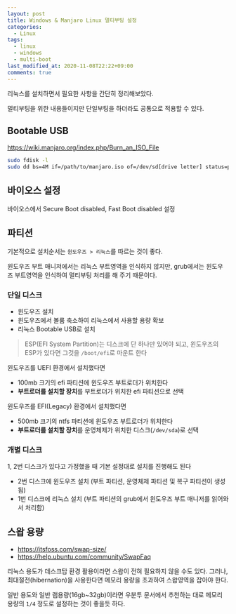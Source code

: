 ```yaml
---
layout: post
title: Windows & Manjaro Linux 멀티부팅 설정
categories:
  - Linux
tags:
  - linux
  - windows
  - multi-boot
last_modified_at: 2020-11-08T22:22+09:00
comments: true
---
```


리눅스를 설치하면서 필요한 사항을 간단히 정리해보았다.

멀티부팅을 위한 내용들이지만 단일부팅을 하더라도 공통으로 적용할 수 있다.

## Bootable USB

<https://wiki.manjaro.org/index.php/Burn_an_ISO_File>

```sh
sudo fdisk -l
sudo dd bs=4M if=/path/to/manjaro.iso of=/dev/sd[drive letter] status=progress oflag=sync
```

## 바이오스 설정

바이오스에서 Secure Boot disabled, Fast Boot disabled 설정

## 파티션

기본적으로 설치순서는 `윈도우즈 > 리눅스`를 따르는 것이 좋다.

윈도우즈 부트 매니저에서는 리눅스 부트영역을 인식하지 않지만,
grub에서는 윈도우즈 부트영역을 인식하여 멀티부팅 처리를 해 주기 때문이다.

### 단일 디스크

- 윈도우즈 설치
- 윈도우즈에서 볼륨 축소하여 리눅스에서 사용할 용량 확보
- 리눅스 Bootable USB로 설치

> ESP(EFI System Partition)는 디스크에 단 하나만 있어야 되고, 윈도우즈의 ESP가 있다면 그것을 `/boot/efi`로 마운트 한다

윈도우즈를 UEFI 환경에서 설치했다면

- 100mb 크기의 efi 파티션에 윈도우즈 부트로더가 위치한다
- **부트로더를 설치할 장치**를 부트로더가 위치한 efi 파티션으로 선택

윈도우즈를 EFI(Legacy) 환경에서 설치했다면

- 500mb 크기의 ntfs 파티션에 윈도우즈 부트로더가 위치한다
- **부트로더를 설치할 장치**를 운영체제가 위치한 디스크(`/dev/sda`)로 선택

### 개별 디스크

1, 2번 디스크가 있다고 가정했을 때 기본 설정대로 설치를 진행해도 된다

- 2번 디스크에 윈도우즈 설치 (부트 파티션, 운영체제 파티션 및 복구 파티션이 생성됨)
- 1번 디스크에 리눅스 설치 (부트 파티션의 grub에서 윈도우즈 부트 매니저를 읽어와서 처리함)

## 스왑 용량

- <https://itsfoss.com/swap-size/>
- <https://help.ubuntu.com/community/SwapFaq>

리눅스 용도가 데스크탑 환경 활용이라면 스왑이 전혀 필요하지 않을 수도 있다.
그러나, 최대절전(hibernation)을 사용한다면 메모리 용량을 초과하여 스왑영역을 잡아야 한다.

일반 용도와 일반 램용량(16gb~32gb)이라면 우분투 문서에서 추천하는 대로 메모리 용량의 `1/4` 정도로 설정하는 것이 좋을듯 하다.
